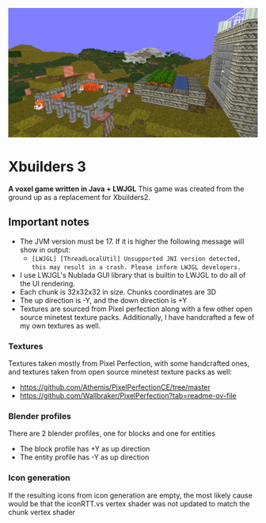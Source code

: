 ![Xbuilders landscape](assets/images/b.jpg)

# Xbuilders 3
**A voxel game written in Java + LWJGL**
This game was created from the ground up as a replacement for Xbuilders2.

## Important notes
* The JVM version must be 17. If it is higher the following message will show in output:
  * `[LWJGL] [ThreadLocalUtil] Unsupported JNI version detected, this may result in a crash. Please inform LWJGL developers.`
* I use LWJGL's Nublada GUI library that is builtin to LWJGL to do all of the UI rendering.
* Each chunk is 32x32x32 in size. Chunks coordinates are 3D
* The up direction is -Y, and the down direction is +Y
* Textures are sourced from Pixel perfection along with a few other open source minetest texture packs. Additionally, I have handcrafted a few of my own textures as well.

### Textures
Textures taken mostly from Pixel Perfection, with some handcrafted ones, and textures taken from open source minetest texture packs as well:
* https://github.com/Athemis/PixelPerfectionCE/tree/master
* https://github.com/Wallbraker/PixelPerfection?tab=readme-ov-file

### Blender profiles
There are 2 blender profiles, one for blocks and one for entities
* The block profile has +Y as up direction
* The entity profile has -Y as up direction

### Icon generation
If the resulting icons from icon generation are empty, the most likely cause would be that the iconRTT.vs vertex shader was not updated to match the chunk vertex shader
